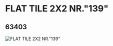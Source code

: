 # FLAT TILE 2X2 NR."139"
## 63403
![FLAT TILE 2X2 NR."139"](https://lc-www-live-s.legocdn.com/media/bricks/5/2/4528883.jpg)